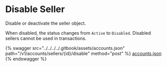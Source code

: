 # Disable Seller

Disable or deactivate the seller object.

When disabled, the status changes from `Active` to `Disabled`. Disabled sellers cannot be used in transactions.

{% swagger src="../../../../.gitbook/assets/accounts.json" path="/v1/accounts/sellers/{id}/disable" method="post" %}
[accounts.json](../../../../.gitbook/assets/accounts.json)
{% endswagger %}
